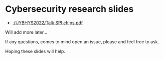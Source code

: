 # Cybersecurity research slides 

- [./UYBHYS2022/Talk SPI chips.pdf](UYBHYS2022)

Will add more later...

If any questions, comes to mind open an issue, please and feel free to ask.

Hoping these slides will help.
